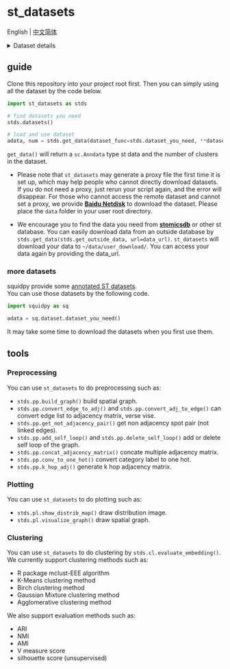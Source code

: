 # st_datasets 

English | [中文简体](./README_zh.md)

<details>
<summary>Dataset details</summary>
<table>
    <tr>
        <td>dataset</td>
        <td>technology</td>
        <td>label</td>
        <td>slices</td>
        <td>spots/cells</td>
        <td>genes</td>
        <td>source</td>
    </tr>
    <tr>
        <td>DLPFC dataset</td>
        <td>10x Genomics Visium</td>
        <td>True</td>
        <td>12</td>
        <td>3460 - 4789</td>
        <td>33538</td>
        <td>10x visium database</td>
    </tr>
    <tr>
        <td>human breast cancer dataset</td>
        <td>10x Genomics Visium</td>
        <td>True</td>
        <td>1</td>
        <td>3798</td>
        <td>36601</td>
        <td>10x visium database</td>
    </tr>
    <tr>
        <td>mouse olfactory bulb dataset</td>
        <td>ST</td>
        <td>True</td>
        <td>12</td>
        <td>231 - 282</td>
        <td>15284 - 16675</td>
        <td>stomicsDB</td>
    </tr>
    <tr>
        <td>mouse olfactory bulb dataset</td>
        <td>10x Genomics Visium</td>
        <td>True</td>
        <td>1</td>
        <td>918 </td>
        <td>31053</td>
        <td>stomicsDB</td>
    </tr>
    <tr>
        <td>mouse olfactory bulb dataset^</td>
        <td>Stereo-seq</td>
        <td>False^</td>
        <td>1</td>
        <td>19109</td>
        <td>27106</td>
        <td>https://doi.org/10.1016/j.cell.2022.04.003</td>
    </tr>
    <tr>
        <td>mouse olfactory bulb dataset (Puck_200127_15)</td>
        <td>Slide-seq V2</td>
        <td>False</td>
        <td>1</td>
        <td>21724 </td>
        <td>21220</td>
        <td>https://singlecell.broadinstitute.org/single_cell/study/SCP815/highly-sensitive-spatial-transcriptomics-at-near-cellular-resolution-with-slide-seqv2#study-download</td>
    </tr>
    <tr>
        <td>mouse kidney coronal dataset*</td>
        <td>10x Genomics Visium</td>
        <td>True</td>
        <td>1</td>
        <td>1438</td>
        <td>31053</td>
        <td>converted</td>
    </tr>
    <tr>
        <td>mouse brain sagittal dataset</td>
        <td>10x Genomics Visium</td>
        <td>True</td>
        <td>4</td>
        <td>2696 - 3353</td>
        <td>31053</td>
        <td>stomicsDB</td>
    </tr>
    <tr>
        <td>mouse somatosensory cortex dataset*</td>
        <td>osmFISH</td>
        <td>True</td>
        <td>1</td>
        <td>5328</td>
        <td>33</td>
        <td>converted</td>
    </tr>
    <tr>
        <td>mouse brain cerebellum dataset*</td>
        <td>Slide-seq</td>
        <td>True</td>
        <td>1</td>
        <td>25551</td>
        <td>20141</td>
        <td>converted</td>
    </tr>
    <tr>
        <td>Mouse Organogenesis Spatiotemporal Transcriptomic Atlas (E9.5)</td>
        <td>Stereo-seq</td>
        <td>True</td>
        <td>5</td>
        <td>4356 - 5931</td>
        <td>24238</td>
        <td>stomicsDB</td>
    </tr>
    <tr>
        <td>Zebrafish Embryogenesis Spatiotemporal Transcriptomic Atlas</td>
        <td>Stereo-seq</td>
        <td>True</td>
        <td>1 (with 6 sections)</td>
        <td>13166</td>
        <td>26628</td>
        <td>stomicsDB</td>
    </tr>
</table>

\* Dataset are converted from [**this repository**](https://github.com/acheng416/Benchmark-CTCM-ST.git). If you use those datasets mentioned above in your experiments, you should consider citing [**this paper**](https://academic.oup.com/bib/article/doi/10.1093/bib/bbac475/6835380).

\^ Mouse olfactory bulb dataset obtained by Stereo-seq has been updated in the new commit, *the new version data **do not** have annotation*, but the original data is not removed from [**the huggingface repo**](https://huggingface.co/datasets/han-shu/st_datasets), if you need the old version data, please use the former commit (commit [**#c56d877**](https://github.com/hannshu/st_datasets/tree/c56d877a001071cb7b2cb4c222491ce20e026c22)
) of `st_datasets`!

</details>

## guide
Clone this repository into your project root first.
Then you can simply using all the dataset by the code below.

``` python
import st_datasets as stds

# find datasets you need
stds.datasets()

# load and use dataset
adata, num = stds.get_data(dataset_func=stds.dataset_you_need, **dataset_specific_args)
```
`get_data()` will return a `sc.Anndata` type st data and the number of clusters in the dataset.  
- Please note that `st_datasets` may generate a proxy file the first time it is set up, which
may help people who cannot directly download datasets. 
If you do not need a proxy, just rerun your script again, and the error will disappear.
For those who cannot access the remote dataset and cannot set a proxy, we provide [**Baidu Netdisk**](https://pan.baidu.com/s/1eMVnLnJvx17Q8NmGgikuZA?pwd=k3k5) 
to download the dataset. Please place the `data` folder in your user root directory.

- We encourage you to find the data you need from [**stomicsdb**](https://db.cngb.org/stomics/) or other st database. You can easily download data
from an outside database by `stds.get_data(stds.get_outside_data, url=data_url)`. `st_datasets` will download your data to `~/data/user_download/`.
You can access your data again by providing the data_url.

### more datasets
squidpy provide some [annotated ST datasets](https://squidpy.readthedocs.io/en/stable/api.html#module-squidpy.datasets).  
You can use those datasets by the following code.

``` python
import squidpy as sq

adata = sq.dataset.dataset_you_need()
```
It may take some time to download the datasets when you first use them.

## tools
### Preprocessing 
You can use `st_datasets` to do preprocessing such as:  
- `stds.pp.build_graph()` build spatial graph.  
- `stds.pp.convert_edge_to_adj()` and `stds.pp.convert_adj_to_edge()` can convert edge list to adjacency matrix, verse vise.  
- `stds.pp.get_not_adjacency_pair()` get non adjacency spot pair (not linked edges).  
- `stds.pp.add_self_loop()` and `stds.pp.delete_self_loop()` add or delete self loop of the graph.  
- `stds.pp.concat_adjacency_matrix()` concate multiple adjacency matrix.  
- `stds.pp.conv_to_one_hot()` convert category label to one hot.  
- `stds.pp.k_hop_adj()` generate k hop adjacency matrix. 

### Plotting
You can use `st_datasets` to do plotting such as:  
- `stds.pl.show_distrib_map()` draw distribution image.  
- `stds.pl.visualize_graph()` draw spatial graph.  

### Clustering
You can use `st_datasets` to do clustering by `stds.cl.evaluate_embedding()`.  
We currently support clustering methods such as:  
- R package mclust-EEE algorithm  
- K-Means clustering method
- Birch clustering method  
- Gaussian Mixture clustering method  
- Agglomerative clustering method  


We also support evaluation methods such as:  
- ARI
- NMI
- AMI
- V measure score
- silhouette score (unsupervised)
